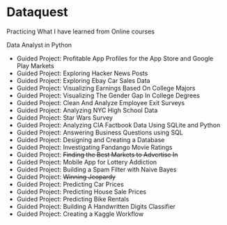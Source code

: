 # Dataquest

Practicing What I have learned from Online courses

Data Analyst in Python
- Guided Project: Profitable App Profiles for the App Store and Google Play Markets
- Guided Project: Exploring Hacker News Posts
- Guided Project: Exploring Ebay Car Sales Data
- Guided Project: Visualizing Earnings Based On College Majors
- Guided Project: Visualizing The Gender Gap In College Degrees
- Guided Project: Clean And Analyze Employee Exit Surveys
- Guided Project: Analyzing NYC High School Data
- Guided Project: Star Wars Survey
- Guided Project: Analyzing CIA Factbook Data Using SQLite and Python
- Guided Project: Answering Business Questions using SQL
- Guided Project: Designing and Creating a Database
- Guided Project: Investigating Fandango Movie Ratings
- Guided Project: ~~Finding the Best Markets to Advertise In~~
- Guided Project: Mobile App for Lottery Addiction
- Guided Project: Building a Spam Filter with Naive Bayes
- Guided Project: ~~Winning Jeopardy~~
- Guided Project: Predicting Car Prices
- Guided Project: Predicting House Sale Prices
- Guided Project: Predicting Bike Rentals
- Guided Project: Building A Handwritten Digits Classifier
- Guided Project: Creating a Kaggle Workflow